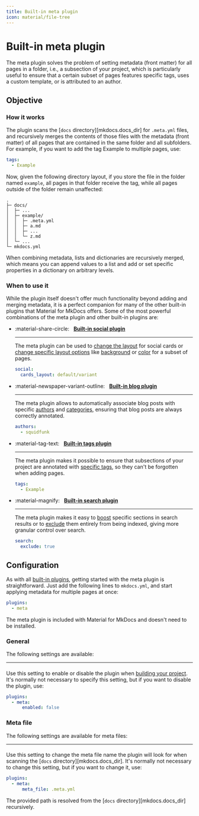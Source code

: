 ```yaml
---
title: Built-in meta plugin
icon: material/file-tree
---
```


# Built-in meta plugin

The meta plugin solves the problem of setting metadata (front matter) for all
pages in a folder, i.e., a subsection of your project, which is particularly
useful to ensure that a certain subset of pages features specific tags, uses a
custom template, or is attributed to an author.

## Objective

### How it works

The plugin scans the [`docs` directory][mkdocs.docs_dir] for `.meta.yml` files,
and recursively merges the contents of those files with the metadata (front
matter) of all pages that are contained in the same folder and all subfolders.
For example, if you want to add the tag <span class="md-tag">Example</span> to
multiple pages, use:

``` yaml title=".meta.yml"
tags:
  - Example
```

Now, given the following directory layout, if you store the file in the folder
named `example`, all pages in that folder receive the tag, while all pages
outside of the folder remain unaffected:

``` { .sh .no-copy hl_lines="4-8" }
.
├─ docs/
│  ├─ ...
│  ├─ example/
│  │  ├─ .meta.yml
│  │  ├─ a.md
│  │  ├─ ...
│  │  └─ z.md
│  └─ ...
└─ mkdocs.yml
```

When combining metadata, lists and dictionaries are recursively merged, which
means you can append values to a list and add or set specific properties in a
dictionary on arbitrary levels.

### When to use it

While the plugin itself doesn't offer much functionality beyond adding and
merging metadata, it is a perfect companion for many of the other built-in
plugins that Material for MkDocs offers. Some of the most powerful combinations
of the meta plugin and other built-in plugins are:

<div class="grid cards" markdown>

-   :material-share-circle: &nbsp; __[Built-in social plugin][social]__

    ---

    The meta plugin can be used to [change the layout] for social cards or
    [change specific layout options] like [background] or [color]
    for a subset of pages.

    ``` yaml title=".meta.yml"
    social:
      cards_layout: default/variant
    ```

-   :material-newspaper-variant-outline: &nbsp; __[Built-in blog plugin][blog]__

    ---

    The meta plugin allows to automatically associate blog posts with specific
    [authors] and [categories], ensuring that blog posts are always correctly
    annotated.

    ``` yaml title=".meta.yml"
    authors:
      - squidfunk
    ```

-   :material-tag-text: &nbsp; __[Built-in tags plugin][tags]__

    ---

    The meta plugin makes it possible to ensure that subsections of your
    project are annotated with [specific tags], so they can't be forgotten when
    adding pages.

    ``` yaml title=".meta.yml"
    tags:
      - Example
    ```

-   :material-magnify: &nbsp; __[Built-in search plugin][search]__

    ---

    The meta plugin makes it easy to [boost] specific sections in search results
    or to [exclude] them entirely from being indexed, giving more granular
    control over search.

    ``` yaml title=".meta.yml"
    search:
      exclude: true
    ```

</div>

  [social]: social.md
  [change the layout]: social.md#meta.social.cards_layout
  [change specific layout options]: social.md#meta.social.cards_layout_options
  [background]: social.md#option.background_color
  [color]: social.md#option.color
  [blog]: blog.md
  [authors]: blog.md#meta.authors
  [categories]: blog.md#meta.categories
  [tags]: tags.md
  [specific tags]: tags.md#meta.tags
  [search]: search.md
  [exclude]: search.md#meta.search.exclude
  [boost]: search.md#meta.search.boost

## Configuration

<!-- md:version 9.6.0 -->
<!-- md:plugin [meta] – built-in -->
<!-- md:flag experimental -->

As with all [built-in plugins], getting started with the meta plugin is
straightforward. Just add the following lines to `mkdocs.yml`, and start
applying metadata for multiple pages at once:

``` yaml
plugins:
  - meta
```

The meta plugin is included with Material for MkDocs and doesn't need to be
installed.

  [meta]: meta.md
  [built-in plugins]: index.md

### General

The following settings are available:

---

#### <!-- md:setting config.enabled -->

<!-- md:version 9.6.0 -->
<!-- md:default `true` -->

Use this setting to enable or disable the plugin when [building your project].
It's normally not necessary to specify this setting, but if you want to disable
the plugin, use:

``` yaml
plugins:
  - meta:
      enabled: false
```

  [building your project]: ../creating-your-site.md#building-your-site

### Meta file

The following settings are available for meta files:

---

#### <!-- md:setting config.meta_file -->

<!-- md:version 9.6.0 -->
<!-- md:default `.meta.yml` -->

Use this setting to change the meta file name the plugin will look for when
scanning the [`docs` directory][mkdocs.docs_dir]. It's normally not necessary to
change this setting, but if you want to change it, use:

``` yaml
plugins:
  - meta:
      meta_file: .meta.yml
```

The provided path is resolved from the [`docs` directory][mkdocs.docs_dir]
recursively.
